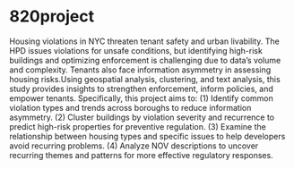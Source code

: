 # 820project

Housing violations in NYC threaten tenant safety and urban livability. The HPD issues violations for unsafe conditions, but identifying high-risk buildings and optimizing enforcement is challenging due to data’s volume and complexity. Tenants also face information asymmetry in assessing housing risks.Using geospatial analysis, clustering, and text analysis, this study provides insights to strengthen enforcement, inform policies, and empower tenants. 
Specifically, this project aims to: (1) Identify common violation types and trends across boroughs to reduce information asymmetry. (2) Cluster buildings by violation severity and recurrence to predict high-risk properties for preventive regulation. (3) Examine the relationship between housing types and specific issues to help developers avoid recurring problems. (4) Analyze NOV descriptions to uncover recurring themes and patterns for more effective regulatory responses.
